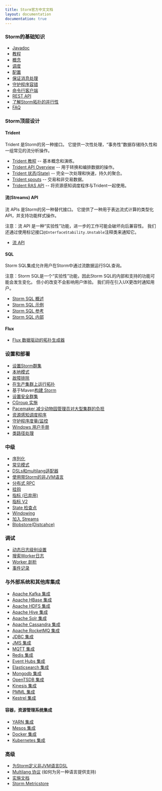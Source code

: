 ```yaml
---
title: Storm官方中文文档
layout: documentation
documentation: true
---
```

### Storm的基础知识

* [Javadoc](http://storm.apache.org/releases/2.0.0-SNAPSHOT/javadocs/index.html)
* [教程](Tutorial.md)
* [概念](Concepts.md)
* [调度](Storm-Scheduler.md)
* [配置](Configuration.md)
* [保证消息处理](Guaranteeing-message-processing.md)
* [守护程序容错](Daemon-Fault-Tolerance.md)
* [命令行客户端](Command-line-client.md)
* [REST API](STORM-UI-REST-API.md)
* [了解Storm拓扑的并行性](Understanding-the-parallelism-of-a-Storm-topology.md)
* [FAQ](FAQ.md)

### Storm顶层设计

#### Trident

Trident 是Storm的另一种接口。 它提供一次性处理，“事务性”数据存储持久性和一组常见的流分析操作。

* [Trident 教程](Trident-tutorial.md)     -- 基本概念和演练。
* [Trident API Overview](Trident-API-Overview.md) -- 用于转换和编排数据的操作。
* [Trident 状态(State)](Trident-state.md)        -- 完全一次处理和快速，持久的聚合。
* [Trident spouts](Trident-spouts.md)       -- 交易和非交易数据。
* [Trident RAS API](Trident-RAS-API.md)     -- 将资源感知调度程序与Trident一起使用。

#### 流(Streams) API

流 APIs 是Storm的另一种替代接口。 它提供了一种用于表达流式计算的类型化API，并支持功能样式操作。

注意：流 API 是一种“实验性”功能，进一步的工作可能会破坏向后兼容性。
我们还通过使用标记接口`@InterfaceStability.Unstable`注释类来通知它。

* [流 API](Stream-API.md)

#### SQL

Storm SQL集成允许用户在Storm中通过流数据运行SQL查询。

注意：Storm SQL是一个“实验性”功能，因此Storm SQL的内部和支持的功能可能会发生变化。
但小的改变不会影响用户体验。 我们将在引入UX更改时通知用户。

* [Storm SQL 概述](storm-sql.md)
* [Storm SQL 示例](storm-sql-example.md)
* [Storm SQL 参考](storm-sql-reference.md)
* [Storm SQL 内部](storm-sql-internal.md)

#### Flux

* [Flux 数据驱动的拓扑生成器](flux.md)

### 设置和部署

* [设置Storm群集](Setting-up-a-Storm-cluster.md)
* [本地模式](Local-mode.md)
* [故障排除](Troubleshooting.md)
* [在生产集群上运行拓扑](Running-topologies-on-a-production-cluster.md)
* 基于Maven[构建 Storm](Maven.md)
* [设置安全群集](SECURITY.md)
* [CGroup 实施](cgroups_in_storm.md)
* [Pacemaker 减少动物园管理员对大型集群的负担](Pacemaker.md)
* [资源感知调度程序](Resource_Aware_Scheduler_overview.md)
* [守护程序度量/监控](storm-metrics-profiling-internal-actions.md)
* [Windows 用户手册](windows-users-guide.md)
* [类路径处理](Classpath-handling.md)

### 中级

* [序列化](Serialization.md)
* [常见模式](Common-patterns.md)
* [DSLs和multilang适配器](DSLs-and-multilang-adapters.md)
* [使用带Storm的非JVM语言](Using-non-JVM-languages-with-Storm.md)
* [分布式 RPC](Distributed-RPC.md)
* [挂钩](Hooks.md)
* [指标 (已弃用)](Metrics.md)
* [指标 V2](metrics_v2.md)
* [State 检查点](State-checkpointing.md)
* [Windowing](Windowing.md)
* [加入 Streams](Joins.md)
* [Blobstore(Distcahce)](distcache-blobstore.md)

### 调试
* [动态日志级别设置](dynamic-log-level-settings.md)
* [搜索Worker日志](Logs.md)
* [Worker 剖析](dynamic-worker-profiling.md)
* [事件记录](Eventlogging.md)

### 与外部系统和其他库集成
* [Apache Kafka 集成](storm-kafka-client.md)
* [Apache HBase 集成](storm-hbase.md)
* [Apache HDFS 集成](storm-hdfs.md)
* [Apache Hive 集成](storm-hive.md)
* [Apache Solr 集成](storm-solr.md)
* [Apache Cassandra 集成](storm-cassandra.md)
* [Apache RocketMQ 集成](storm-rocketmq.md)
* [JDBC 集成](storm-jdbc.md)
* [JMS 集成](storm-jms.md)
* [MQTT 集成](storm-mqtt.md)
* [Redis 集成](storm-redis.md)
* [Event Hubs 集成](storm-eventhubs.md)
* [Elasticsearch 集成](storm-elasticsearch.md)
* [Mongodb 集成](storm-mongodb.md)
* [OpenTSDB 集成](storm-opentsdb.md)
* [Kinesis 集成](storm-kinesis.md)
* [PMML 集成](storm-pmml.md)
* [Kestrel 集成](Kestrel-and-Storm.md)

#### 容器，资源管理系统集成

* [YARN 集成](https://github.com/yahoo/storm-yarn)
* [Mesos 集成](https://github.com/mesos/storm)
* [Docker 集成](https://hub.docker.com/_/storm/)
* [Kubernetes 集成](https://github.com/kubernetes/examples/tree/master/staging/storm)

### 高级

* [为Storm定义非JVM语言DSL](Defining-a-non-jvm-language-dsl-for-storm.md)
* [Multilang 协议](Multilang-protocol.md) (如何为另一种语言提供支持)
* [实施文档](Implementation-docs.md)
* [Storm Metricstore](storm-metricstore.md)
